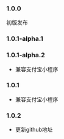 ### 1.0.0

初版发布

### 1.0.1-alpha.1
### 1.0.1-alpha.2

- 兼容支付宝小程序

### 1.0.1

- 兼容支付宝小程序

### 1.0.2

- 更新github地址